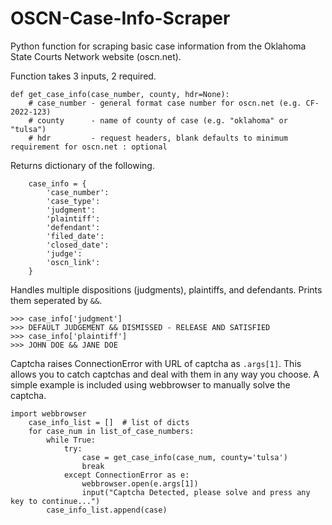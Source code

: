 # OSCN-Case-Info-Scraper
Python function for scraping basic case information from the Oklahoma State Courts Network website (oscn.net).

Function takes 3 inputs, 2 required.
```
def get_case_info(case_number, county, hdr=None):
    # case_number - general format case number for oscn.net (e.g. CF-2022-123)
    # county      - name of county of case (e.g. "oklahoma" or "tulsa")
    # hdr         - request headers, blank defaults to minimum requirement for oscn.net : optional
```

Returns dictionary of the following.
```
    case_info = {
        'case_number':
        'case_type':
        'judgment':
        'plaintiff':
        'defendant':
        'filed_date':
        'closed_date':
        'judge':
        'oscn_link':
    }
```

Handles multiple dispositions (judgments), plaintiffs, and defendants. Prints them seperated by `&&`.
```
>>> case_info['judgment']
>>> DEFAULT JUDGEMENT && DISMISSED - RELEASE AND SATISFIED
>>> case_info['plaintiff']
>>> JOHN DOE && JANE DOE
```

Captcha raises ConnectionError with URL of captcha as `.args[1]`.
This allows you to catch captchas and deal with them in any way you choose.
A simple example is included using webbrowser to manually solve the captcha.
```
import webbrowser
    case_info_list = []  # list of dicts
    for case_num in list_of_case_numbers:
        while True:
            try:
                case = get_case_info(case_num, county='tulsa')
                break
            except ConnectionError as e:
                webbrowser.open(e.args[1])
                input("Captcha Detected, please solve and press any key to continue...")
        case_info_list.append(case)
```
